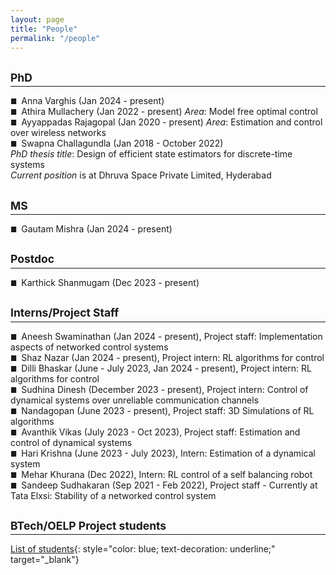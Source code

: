 ```yaml
---
layout: page
title: "People"
permalink: "/people"
---
```


<style>
.smaller-squared-list {
  list-style-type: none;
  padding-left: 0;
}
.smaller-squared-list li:before {
  content: "\25A0\00A0"; /* Unicode for squared bullet followed by space */
  font-size: 0.8em; /* Adjust the font size as needed */
}
</style>

## <small>PhD</small>
<hr style="margin-top: -1em; margin-bottom: 1em;">

<ul class="smaller-squared-list">
  <li>
    Anna Varghis (Jan 2024 - present)
  </li>
  <li>
    Athira Mullachery (Jan 2022 - present) <i>Area</i>: Model free optimal control
  </li>
  <li>
    Ayyappadas Rajagopal (Jan 2020 - present) <i>Area</i>: Estimation and control over wireless networks
  </li>
  <li>
    Swapna Challagundla (Jan 2018 - October 2022)<br>
    <i>PhD thesis title</i>: Design of efficient state estimators for discrete-time systems <br>
    <i>Current position</i> is at Dhruva Space Private Limited, Hyderabad
  </li>
</ul>

## <small>MS</small>
<hr style="margin-top: -1em; margin-bottom: 1em;">

<ul class="smaller-squared-list">
  <li>
    Gautam Mishra (Jan 2024 - present)
  </li>
</ul>

## <small>Postdoc</small>
<hr style="margin-top: -1em; margin-bottom: 1em;">

<ul class="smaller-squared-list">
  <li>
    Karthick Shanmugam (Dec 2023 - present)
  </li>
</ul>

## <small>Interns/Project Staff</small>
<hr style="margin-top: -1em; margin-bottom: 1em;">

<ul class="smaller-squared-list">
  <li>
    Aneesh Swaminathan (Jan 2024 - present), Project staff: Implementation aspects of networked control systems
  </li>
  <li>
    Shaz Nazar (Jan 2024 - present), Project intern: RL algorithms for control 
  </li>
  <li>
    Dilli Bhaskar (June - July 2023, Jan 2024 - present), Project intern: RL algorithms for control 
  </li>
  <li>
    Sudhina Dinesh (December 2023 - present), Project intern: Control of dynamical systems over unreliable communication channels 
  </li>
  <li>
    Nandagopan (June 2023 - present), Project staff: 3D Simulations of RL algorithms 
  </li>
  <li>
    Avanthik Vikas (July 2023 - Oct 2023), Project staff: Estimation and control of dynamical systems 
  </li>
  <li>
    Hari Krishna (June 2023 - July 2023), Intern: Estimation of a dynamical system 
  </li>
  <li>
    Mehar Khurana (Dec 2022), Intern: RL control of a self balancing robot 
  </li>
  <li>
    Sandeep Sudhakaran (Sep 2021 -  Feb 2022), Project staff - Currently at Tata Elxsi: Stability of a networked control system 
  </li>
</ul>

## <small>BTech/OELP Project students</small>
<hr style="margin-top: -1em; margin-bottom: 1em;">

[List of students](https://docs.google.com/document/d/1usmLnS-HCm_b3GWKZJhDYuPnvOfhfWgXgyTJD9PadP8/export?format=pdf){: style="color: blue; text-decoration: underline;" target="_blank"}<br>
